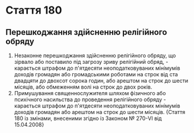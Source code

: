 Cтаття 180
====
Перешкоджання здійсненню релігійного обряду
----
1. Незаконне перешкоджання здійсненню релігійного обряду, що зірвало або поставило під загрозу зриву релігійний обряд, -
карається штрафом до п'ятдесяти неоподатковуваних мінімумів доходів громадян або громадськими роботами на строк від ста двадцяти до двохсот сорока годин, або арештом на строк до шести місяців, або обмеженням волі на строк до двох років.
2. Примушування священнослужителя шляхом фізичного або психічного насильства до проведення релігійного обряду -
карається штрафом до п'ятдесяти неоподатковуваних мінімумів доходів громадян або арештом на строк до шести місяців.
{Стаття 180 із змінами, внесеними згідно із Законом № 270-VI від 15.04.2008}
